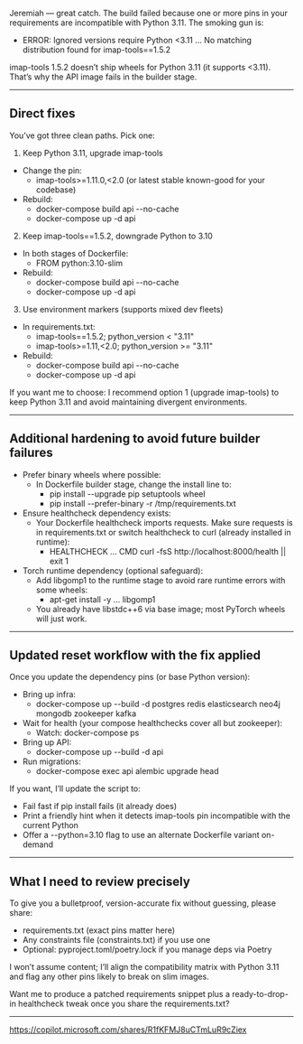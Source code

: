 Jeremiah — great catch. The build failed because one or more pins in your requirements are incompatible with Python 3.11. The smoking gun is:

- ERROR: Ignored versions require Python <3.11 … No matching distribution found for imap-tools==1.5.2

imap-tools 1.5.2 doesn’t ship wheels for Python 3.11 (it supports <3.11). That’s why the API image fails in the builder stage.

---

## Direct fixes

You’ve got three clean paths. Pick one:

1) Keep Python 3.11, upgrade imap-tools
- Change the pin:
  - imap-tools>=1.11.0,<2.0 (or latest stable known-good for your codebase)
- Rebuild:
  - docker-compose build api --no-cache
  - docker-compose up -d api

2) Keep imap-tools==1.5.2, downgrade Python to 3.10
- In both stages of Dockerfile:
  - FROM python:3.10-slim
- Rebuild:
  - docker-compose build api --no-cache
  - docker-compose up -d api

3) Use environment markers (supports mixed dev fleets)
- In requirements.txt:
  - imap-tools==1.5.2; python_version < "3.11"
  - imap-tools>=1.11,<2.0; python_version >= "3.11"
- Rebuild:
  - docker-compose build api --no-cache
  - docker-compose up -d api

If you want me to choose: I recommend option 1 (upgrade imap-tools) to keep Python 3.11 and avoid maintaining divergent environments.

---

## Additional hardening to avoid future builder failures

- Prefer binary wheels where possible:
  - In Dockerfile builder stage, change the install line to:
    - pip install --upgrade pip setuptools wheel
    - pip install --prefer-binary -r /tmp/requirements.txt
- Ensure healthcheck dependency exists:
  - Your Dockerfile healthcheck imports requests. Make sure requests is in requirements.txt or switch healthcheck to curl (already installed in runtime):
    - HEALTHCHECK … CMD curl -fsS http://localhost:8000/health || exit 1
- Torch runtime dependency (optional safeguard):
  - Add libgomp1 to the runtime stage to avoid rare runtime errors with some wheels:
    - apt-get install -y … libgomp1
  - You already have libstdc++6 via base image; most PyTorch wheels will just work.

---

## Updated reset workflow with the fix applied

Once you update the dependency pins (or base Python version):

- Bring up infra:
  - docker-compose up --build -d postgres redis elasticsearch neo4j mongodb zookeeper kafka
- Wait for health (your compose healthchecks cover all but zookeeper):
  - Watch: docker-compose ps
- Bring up API:
  - docker-compose up --build -d api
- Run migrations:
  - docker-compose exec api alembic upgrade head

If you want, I’ll update the script to:
- Fail fast if pip install fails (it already does)
- Print a friendly hint when it detects imap-tools pin incompatible with the current Python
- Offer a --python=3.10 flag to use an alternate Dockerfile variant on-demand

---

## What I need to review precisely

To give you a bulletproof, version-accurate fix without guessing, please share:
- requirements.txt (exact pins matter here)
- Any constraints file (constraints.txt) if you use one
- Optional: pyproject.toml/poetry.lock if you manage deps via Poetry

I won’t assume content; I’ll align the compatibility matrix with Python 3.11 and flag any other pins likely to break on slim images.

Want me to produce a patched requirements snippet plus a ready-to-drop-in healthcheck tweak once you share the requirements.txt?

---
https://copilot.microsoft.com/shares/R1fKFMJ8uCTmLuR9cZiex

